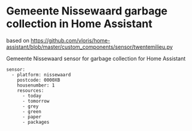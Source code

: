 # Gemeente Nissewaard garbage collection in Home Assistant

based on https://github.com/vloris/home-assistant/blob/master/custom_components/sensor/twentemilieu.py

Gemeente Nissewaard sensor for garbage collection for Home Assistant


```
sensor:
  - platform: nissewaard
    postcode: 0000XB
    housenumber: 1
    resources:
      - today
      - tomorrow
      - grey
      - green
      - paper
      - packages
